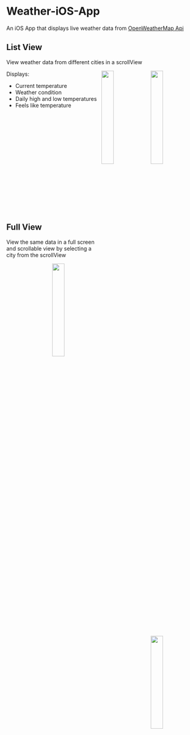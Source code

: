 # Weather-iOS-App
An iOS App that displays live weather data from [OpenWeatherMap Api](https://openweathermap.org/)

## List View 
View weather data from different cities in a scrollView


<img align="right" src="https://user-images.githubusercontent.com/97475545/164589822-e273b980-bcee-4c78-b572-36eb11920b2c.png" width=25% height=25%>

<img align="right" src="https://user-images.githubusercontent.com/97475545/164585497-cbb536ae-26f7-40fb-94e8-f865e3ae0703.png" width=25% height=25%>

Displays: 
- Current temperature 
- Weather condition 
- Daily high and low temperatures 
- Feels like temperature

<br />
<br />
<br />
<br />
<br />
<br />
<br />
<br />
<br />
<br />
<br />
<br />
<br />
<br />
<br />

## Full View
View the same data in a full screen and scrollable view by selecting a city from the scrollView

<img align="right" src="https://user-images.githubusercontent.com/97475545/164589947-183399b4-2e33-41ad-aa29-02cab4a1c629.png" width=25% height=25%>

<img align="right" src="https://user-images.githubusercontent.com/97475545/164589033-479b8ed6-9c36-4858-91fd-e14216085828.gif" width=25% height=25%>
